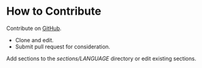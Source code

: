 # How to Contribute #

Contribute on [GitHub](https://github.com/binarysanity/phpthewrongway).

 * Clone and edit.
 * Submit pull request for consideration.

Add sections to the _sections/LANGUAGE_ directory or edit existing sections.
